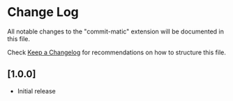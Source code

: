 # Change Log

All notable changes to the "commit-matic" extension will be documented in this file.

Check [Keep a Changelog](http://keepachangelog.com/) for recommendations on how to structure this file.

## [1.0.0]

- Initial release
